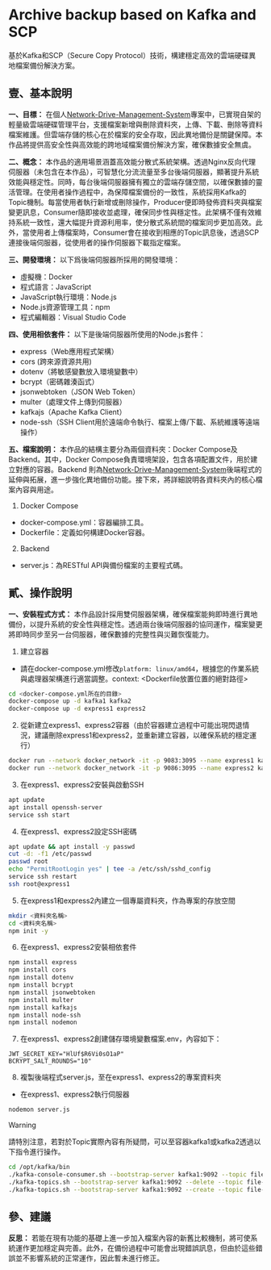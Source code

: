 # Archive backup based on Kafka and SCP

基於Kafka和SCP（Secure Copy Protocol）技術，構建穩定高效的雲端硬碟異地檔案備份解決方案。

## 壹、基本說明
**一、目標：**
在個人[Network-Drive-Management-System](https://github.com/SonnySon-P/Network-Drive-Management-System)專案中，已實現自架的輕量級雲端硬碟管理平台，支援檔案新增與刪除資料夾，上傳、下載、刪除等資料檔案維護。但雲端存儲的核心在於檔案的安全存取，因此異地備份是關鍵保障。本作品將提供高安全性與高效能的跨地域檔案備份解決方案，確保數據安全無虞。

**二、概念：**
本作品的適用場景涵蓋高效能分散式系統架構。透過Nginx反向代理伺服器（未包含在本作品），可智慧化分流流量至多台後端伺服器，顯著提升系統效能與穩定性。同時，每台後端伺服器擁有獨立的雲端存儲空間，以確保數據的靈活管理。在使用者操作過程中，為保障檔案備份的一致性，系統採用Kafka的Topic機制。每當使用者執行新增或刪除操作，Producer便即時發佈資料夾與檔案變更訊息，Consumer隨即接收並處理，確保同步性與穩定性。此架構不僅有效維持系統一致性，還大幅提升資源利用率，使分散式系統間的檔案同步更加高效。此外，當使用者上傳檔案時，Consumer會在接收到相應的Topic訊息後，透過SCP連接後端伺服器，從使用者的操作伺服器下載指定檔案。

**三、開發環境：**
以下爲後端伺服器所採用的開發環境：
* 虛擬機：Docker
* 程式語言：JavaScript
* JavaScript執行環境：Node.js
* Node.js資源管理工具：npm
* 程式編輯器：Visual Studio Code

**四、使用相依套件：**
以下是後端伺服器所使用的Node.js套件：
* express（Web應用程式架構）
* cors (跨來源資源共用)
* dotenv（將敏感變數放入環境變數中）
* bcrypt（密碼雜湊函式）
* jsonwebtoken（JSON Web Token）
* multer（處理文件上傳到伺服器）
* kafkajs（Apache Kafka Client）
* node-ssh（SSH Client用於遠端命令執行、檔案上傳/下載、系統維護等遠端操作）

**五、檔案說明：** 
本作品的結構主要分為兩個資料夾：Docker Compose及Backend。其中，Docker Compose負責環境架設，包含各項配置文件，用於建立對應的容器。Backend 則為[Network-Drive-Management-System](https://github.com/SonnySon-P/Network-Drive-Management-System)後端程式的延伸與拓展，進一步強化異地備份功能。接下來，將詳細說明各資料夾內的核心檔案內容與用途。
1. Docker Compose
* docker-compose.yml：容器編排工具。
* Dockerfile：定義如何構建Docker容器。
  
2. Backend
* server.js：為RESTful API與備份檔案的主要程式碼。

## 貳、操作說明
**一、安裝程式方式：** 
本作品設計採用雙伺服器架構，確保檔案能夠即時進行異地備份，以提升系統的安全性與穩定性。透過兩台後端伺服器的協同運作，檔案變更將即時同步至另一台伺服器，確保數據的完整性與災難恢復能力。
1. 建立容器
* 請在docker-compose.yml修改`platform: linux/amd64`，根據您的作業系統與處理器架構進行適當調整。context: <Dockerfile放置位置的絕對路徑>
```bash
cd <docker-compose.yml所在的目錄>
docker-compose up -d kafka1 kafka2
docker-compose up -d express1 express2
```
2. 從新建立express1、express2容器（由於容器建立過程中可能出現閃退情況，建議刪除express1和express2，並重新建立容器，以確保系統的穩定運行）
```bash
docker run --network docker_network -it -p 9083:3095 --name express1 kafka-express1
docker run --network docker_network -it -p 9086:3095 --name express2 kafka-express2
```
3. 在express1、express2安裝與啟動SSH
```bash
apt update
apt install openssh-server
service ssh start
```
4. 在express1、express2設定SSH密碼
```bash
apt update && apt install -y passwd
cut -d: -f1 /etc/passwd
passwd root
echo "PermitRootLogin yes" | tee -a /etc/ssh/sshd_config
service ssh restart
ssh root@express1
```
5. 在express1和express2內建立一個專屬資料夾，作為專案的存放空間
```bash
mkdir <資料夾名稱>
cd <資料夾名稱>
npm init -y
```
6. 在express1、express2安裝相依套件
```bash
npm install express
npm install cors
npm install dotenv
npm install bcrypt
npm install jsonwebtoken
npm install multer
npm install kafkajs
npm install node-ssh
npm install nodemon
```
7. 在express1、express2創建儲存環境變數檔案.env，內容如下：
```.env
JWT_SECRET_KEY="HlUf$R6Vi0sO1aP"
BCRYPT_SALT_ROUNDS="10"
```
8. 複製後端程式server.js，至在express1、express2的專案資料夾
* 在express1、express2執行伺服器
```bash
nodemon server.js
```
> [!Warning]
> 請特別注意，若對於Topic實際內容有所疑問，可以至容器kafka1或kafka2透過以下指令進行操作。
> ```bash
> cd /opt/kafka/bin
> ./kafka-console-consumer.sh --bootstrap-server kafka1:9092 --topic file-events --from-beginning  # 查詢topic
> ./kafka-topics.sh --bootstrap-server kafka1:9092 --delete --topic file-events  # 刪除topic
> ./kafka-topics.sh --bootstrap-server kafka1:9092 --create --topic file-events --partitions 1 --replication-factor 1  # 重新建立topic
> ```

## 參、建議
**反思：** 若能在現有功能的基礎上進一步加入檔案內容的新舊比較機制，將可使系統運作更加穩定與完善。此外，在備份過程中可能會出現錯誤訊息，但由於這些錯誤並不影響系統的正常運作，因此暫未進行修正。
